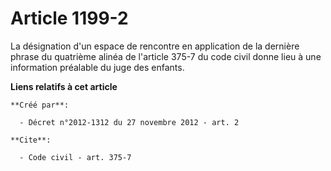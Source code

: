 # Article 1199-2

La désignation d'un espace de rencontre en application de la dernière phrase du quatrième alinéa de l'article 375-7 du code
civil donne lieu à une information préalable du juge des enfants.

**Liens relatifs à cet article**

	**Créé par**:

	  - Décret n°2012-1312 du 27 novembre 2012 - art. 2

	**Cite**:

	  - Code civil - art. 375-7
